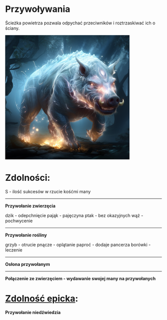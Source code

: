 # Przywoływania

Ścieżka powietrza pozwala odpychać przeciwników i roztrzaskiwać ich o ściany.

<img src="imgs/przywolywania.png" width="400">

# Zdolności:

S - ilość sukcesów w rzucie kośćmi many

___

**Przywołanie zwierzęcia**

dzik - odepchnięcie
pająk - pajęczyna
ptak - bez okazyjnych
wąż - pochwycenie
___

**Przywołanie rośliny**

grzyb - otrucie
pnącze - oplątanie
paproć - dodaje pancerza
borówki - leczenie
___

**Osłona przywołanym**

___

**Połączenie ze zwierzęciem - wydawanie swojej many na przywołanych**

# [Zdolność epicka](/docs/zdolnosc-epicka.md):

**Przywołanie niedźwiedzia**
